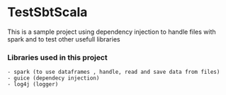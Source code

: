 # TestSbtScala
This is a sample project using dependency injection to handle files with spark and to test other usefull libraries

### Libraries used in this project
    - spark (to use dataframes , handle, read and save data from files)
    - guice (dependecy injection)
    - log4j (logger)
